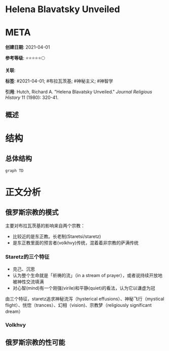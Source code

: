 # Helena Blavatsky Unveiled

# META

**创建日期**: 2021-04-01

**参考等级**: ⭐⭐⭐⭐⭐🌕

**关联**: 

**标签**: #2021-04-01; #布拉瓦茨基; #神秘主义; #神智学

**引用**: Hutch, Richard A. "Helena Blavatsky Unveiled." *Journal Religious History* 11 (1980): 320-41.

## 概述


# 结构

## 总体结构

```mermaid
graph TD

```

# 正文分析

## 俄罗斯宗教的模式

主要对布拉瓦茨基的影响来自两个宗教：

* 比较近的是东正教。长老制(Staretsi/staretz)
* 是东正教里面的预言者(volkhvy)传统，混着着非宗教的萨满传统

### Staretz的三个特征

* 克己、沉思
* 认为整个生命就是「祈祷的流」（in a stream of prayer），或者说持续开放地被神性交流填满
* 对心智(mind)有一个刚强(virile)和平静(quiet)的看法，认为它以谦虚为冠

由三个特征，staretz追求神秘流泻（hysterical effusions）、神秘飞行（mystical flight）、恍惚（trances）、幻相（vision)、宗教梦（religiously significant dream）

### Volkhvy

## 俄罗斯宗教的性可能

